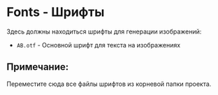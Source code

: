 # Fonts - Шрифты

Здесь должны находиться шрифты для генерации изображений:

- `AB.otf` - Основной шрифт для текста на изображениях

## Примечание:
Переместите сюда все файлы шрифтов из корневой папки проекта.
